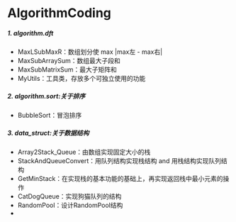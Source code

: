 # AlgorithmCoding
##### 1. algorithm.dft
- MaxLSubMaxR：数组划分使 max |max左 - max右|
- MaxSubArraySum：数组最大子段和
- MaxSubMatrixSum：最大子矩阵和
- MyUtils：工具类，存放多个可独立使用的功能



##### 2. algorithm.sort:关于排序
- BubbleSort：冒泡排序


##### 3. data_struct:关于数据结构
- Array2Stack_Queue：由数组实现固定大小的栈
- StackAndQueueConvert：用队列结构实现栈结构 and 用栈结构实现队列结构
- GetMinStack：在实现栈的基本功能的基础上，再实现返回栈中最小元素的操作
- CatDogQueue：实现狗猫队列的结构
- RandomPool：设计RandomPool结构
- 


